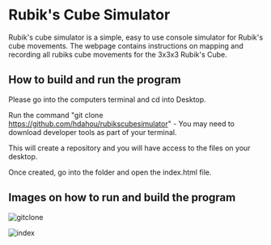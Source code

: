 # Rubik's Cube Simulator

Rubik's cube simulator is a simple, easy to use console simulator for Rubik's cube movements. The webpage contains instructions on mapping and recording all rubiks cube movements for the 3x3x3 Rubik's Cube.  

## How to build and run the program

Please go into the computers terminal and cd into Desktop. 

Run the command "git clone https://github.com/hdahou/rubikscubesimulator" - You may need to download developer tools as part of your terminal. 

This will create a repository and you will have access to the files on your desktop. 

Once created, go into the folder and open the index.html file.

## Images on how to run and build the program

![gitclone](https://user-images.githubusercontent.com/64092508/146776389-244ff2f9-a84e-4578-9fea-b7c85098188f.png)

![index](https://user-images.githubusercontent.com/64092508/146776428-978fe93a-ced4-45ab-b020-8b1252857638.png)
